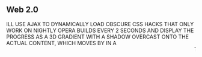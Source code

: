 ## Web 2.0 ##

ILL USE AJAX TO DYNAMICALLY LOAD OBSCURE CSS HACKS THAT ONLY WORK ON NIGHTLY OPERA BUILDS EVERY 2 SECONDS AND DISPLAY THE PROGRESS AS A 3D GRADIENT WITH A SHADOW OVERCAST ONTO THE ACTUAL CONTENT, WHICH MOVES BY IN A <MARQUEE> TAG LIKE A NEWS TICKER BECAUSE IT LEAVES ENOUGH SPACE FOR THE BRAVEHOST HIT COUNTER THAT IVE HAD SINCE 1995 THAT IS SYNCED CONSTANTLY WITH MY TRACKER SERVER VIA AJAX IN ORDER TO CHECK THE ACCURACY OF BRAVEHOST SO THAT I CAN WITE AN ARTICLE ON BLOGSPOT ABOUT HOW BRAVEHOST SUCKS AND SUBMIT IT TO DIGG IN A TOP TEN LIST OF FAILURE WEB SERVICES SO THAT I CAN ARGUE IN THE COMMENTS SECTION WITH A BUNCH OF FAGGOTS ON THINGS NO ONE CARES ABOUT BUT THAT MAKES ME FEEL ALMOST LIKE I HAVE FRIENDS SO I CAN POST ABOUT MY SOCIAL LIFEON MY BLOG WITH THE AJAX AND THE HITCOUNER AND MY EMOSPACE SITE ABOUT HOW IM DOING BETTER SINCEI CUT MY WRISTS AND SURVIVED DUE TO DOING IT WRNG BUT IT MAKES ME HARDCORE SINEC IM DOING IT USING UBUNTU 8.04 WHICH MAKES ME A 1337 HAX0R BECAUSEI CAN USE 'SED' IN THE TERMINAL BY PASTING THE HELP I GOT ON UBUNTU FORUMS AND SET MY BACKGROUND TO SHINY SHIT TO MATCH MY MYSPACE PAGE WHILE BROWSING DEFCON FORUMS AND MAKING POSTS ABOUT MY AWESOME NEW BATCH SCRIPTS BUT THE OTHER MEMBERS AREJELOUS OF MY SKILL AND CALL ME A NOOB SO I CALL THEM A FLAMING FAGGOT AND CUT MYSELF TO THE TUNE OF WHEN I WAAAAAAAAAAAAAAAAAAS BECAUSE MY CHEMICAL ROMANCE IS SO COOL AND IT MAKES A GOOD SOUNDTRACK TO MY YOUTUBE VIDEO OF LOLCATS ^____^ SUPER KAWAII FROM ICANHASCHEEZBURGER (BEST SITE EVAR) THUS SHOWING MY PERSONAL SIDE TO PICK UP THE COOL GIRL EVEN THOUGH I CAN ONLY GET FAT FURRIES BUT IM OK WITH FURRY ITS JUST A FETISH AND OMG ANOTHER POST ENDING IN XXXX THREAD ON my OCTOFUCKER POTATO CANNON /b/ I BETTER GO MAKE 80 POSTS SO THAT HE NAMES HIS DOG I C WEENER SO I CAN MAKE FURRY ART ON DEVIANT ART STARRING MYSELF AND I C WEINER THAT WILL BE REPOSTED FOR YEARS ON FCHAN AND IMPRESS MY IRL BOYFRIEND WHO NO ONE KNOWS IS REALLY A GIRL BECAUSE IM ONLY BI ON THE INTERNET BECAUSE ITS SUPER COOL AND BECAUSE IT GOES WITH MY INTERNET SUPER HEROE PERSONA OF FIGHTING THE CHURCH OF $CIENTOLOGY :)